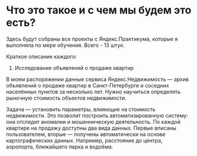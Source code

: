 # Что это такое и с чем мы будем это есть?

Здесь будут собраны все проекты с Яндекс.Практикума, которые я выполняла по мере обучения. Всего - 13 штук.

Краткое описание каждого:

1. Исследование объявлений о продаже квартир

В моем распоряжении данные сервиса Яндекс.Недвижимость — архив объявлений о продаже квартир в Санкт-Петербурге и соседних населённых пунктов за несколько лет. Нужно научиться определять рыночную стоимость объектов недвижимости.

Задача — установить параметры, влияющие на стоимость недвижимости. Это позволит построить автоматизированную систему: она отследит аномалии и мошенническую деятельность. По каждой квартире на продажу доступны два вида данных. Первые вписаны пользователем, вторые — получены автоматически на основе картографических данных. Например, расстояние до центра, аэропорта, ближайшего парка и водоёма.
